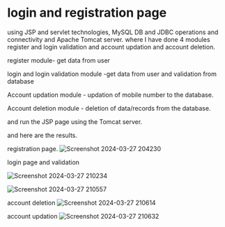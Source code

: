 # login and registration page
<p> using JSP and servlet technologies, MySQL DB and JDBC operations and connectivity and Apache Tomcat server. 
where I have done 4 modules register and login validation and account updation and account deletion.</p>
<p>register module- get data from user </p>
<p>login and login validation module -get data from user and validation from database </p>
<p> Account updation module - updation of mobile number to the database.</p>
<p> Account deletion module - deletion of data/records from the database.</p>

<p>and run the JSP page using the Tomcat server.</p>
<p>and here are the results.</p>

registration page.
![Screenshot 2024-03-27 204230](https://github.com/Mariaantony1105/login_and_registeration_page/assets/87070959/ea4ca712-a74a-4d11-8fd7-c31b435dba98)

login page and validation

![Screenshot 2024-03-27 210234](https://github.com/Mariaantony1105/login_and_registeration_page/assets/87070959/b182ace6-235a-4af2-9a8d-71defc402627)

![Screenshot 2024-03-27 210557](https://github.com/Mariaantony1105/login_and_registeration_page/assets/87070959/12a031d4-5dc6-4c5e-8806-0d1085285589)


account deletion
![Screenshot 2024-03-27 210614](https://github.com/Mariaantony1105/login_and_registeration_page/assets/87070959/d4de1e8a-0285-45bb-b524-b3d3d598015d)


account updation
![Screenshot 2024-03-27 210632](https://github.com/Mariaantony1105/login_and_registeration_page/assets/87070959/e7dd60a4-412a-4fb0-aa41-1ede80711f54)

